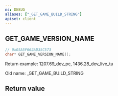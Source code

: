 ```yaml
---
ns: DEBUG
aliases: ["_GET_GAME_BUILD_STRING"]
apiset: client
---
```

## GET_GAME_VERSION_NAME

```c
// 0x05A5F662AD35C573
char* GET_GAME_VERSION_NAME();
```

Return example: 1207.69_dev_pc, 1436.28_dev_live_tu

Old name: _GET_GAME_BUILD_STRING


## Return value